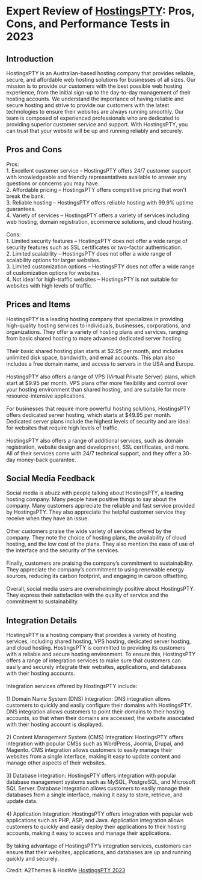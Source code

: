 <h1>Expert Review of <a href="https://a2themes.com/hostingspty-reviews">HostingsPTY</a>: Pros, Cons, and Performance Tests in 2023</h1>
<h2>Introduction</h2>
HostingsPTY is an Australian-based hosting company that provides reliable, secure, and affordable web hosting solutions for businesses of all sizes. Our mission is to provide our customers with the best possible web hosting experience, from the initial sign-up to the day-to-day management of their hosting accounts. We understand the importance of having reliable and secure hosting and strive to provide our customers with the latest technologies to ensure their websites are always running smoothly. Our team is composed of experienced professionals who are dedicated to providing superior customer service and support. With HostingsPTY, you can trust that your website will be up and running reliably and securely.
<h2>Pros and Cons</h2>
Pros: <br>1. Excellent customer service – HostingsPTY offers 24/7 customer support with knowledgeable and friendly representatives available to answer any questions or concerns you may have.<br>2. Affordable pricing – HostingsPTY offers competitive pricing that won't break the bank.<br>3. Reliable hosting – HostingsPTY offers reliable hosting with 99.9% uptime guarantees.<br>4. Variety of services – HostingsPTY offers a variety of services including web hosting, domain registration, ecommerce solutions, and cloud hosting.<br><br>Cons: <br>1. Limited security features – HostingsPTY does not offer a wide range of security features such as SSL certificates or two-factor authentication.<br>2. Limited scalability – HostingsPTY does not offer a wide range of scalability options for larger websites.<br>3. Limited customization options – HostingsPTY does not offer a wide range of customization options for websites.<br>4. Not ideal for high-traffic websites – HostingsPTY is not suitable for websites with high levels of traffic.
<h2>Prices and Items</h2>
HostingsPTY is a leading hosting company that specializes in providing high-quality hosting services to individuals, businesses, corporations, and organizations. They offer a variety of hosting plans and services, ranging from basic shared hosting to more advanced dedicated server hosting.<br><br>Their basic shared hosting plan starts at $2.95 per month, and includes unlimited disk space, bandwidth, and email accounts. This plan also includes a free domain name, and access to servers in the USA and Europe.<br><br>HostingsPTY also offers a range of VPS (Virtual Private Server) plans, which start at $9.95 per month. VPS plans offer more flexibility and control over your hosting environment than shared hosting, and are suitable for more resource-intensive applications.<br><br>For businesses that require more powerful hosting solutions, HostingsPTY offers dedicated server hosting, which starts at $49.95 per month. Dedicated server plans include the highest levels of security and are ideal for websites that require high levels of traffic.<br><br>HostingsPTY also offers a range of additional services, such as domain registration, website design and development, SSL certificates, and more. All of their services come with 24/7 technical support, and they offer a 30-day money-back guarantee.
<h2>Social Media Feedback</h2>
Social media is abuzz with people talking about HostingsPTY, a leading hosting company. Many people have positive things to say about the company. Many customers appreciate the reliable and fast service provided by HostingsPTY. They also appreciate the helpful customer service they receive when they have an issue.<br><br>Other customers praise the wide variety of services offered by the company. They note the choice of hosting plans, the availability of cloud hosting, and the low cost of the plans. They also mention the ease of use of the interface and the security of the services.<br><br>Finally, customers are praising the company’s commitment to sustainability. They appreciate the company’s commitment to using renewable energy sources, reducing its carbon footprint, and engaging in carbon offsetting.<br><br>Overall, social media users are overwhelmingly positive about HostingsPTY. They express their satisfaction with the quality of service and the commitment to sustainability.
<h2>Integration Details</h2>
HostingsPTY is a hosting company that provides a variety of hosting services, including shared hosting, VPS hosting, dedicated server hosting, and cloud hosting. HostingsPTY is committed to providing its customers with a reliable and secure hosting environment. To ensure this, HostingsPTY offers a range of integration services to make sure that customers can easily and securely integrate their websites, applications, and databases with their hosting accounts.<br><br>Integration services offered by HostingsPTY include:<br><br>1) Domain Name System (DNS) Integration: DNS integration allows customers to quickly and easily configure their domains with HostingsPTY. DNS integration allows customers to point their domains to their hosting accounts, so that when their domains are accessed, the website associated with their hosting account is displayed.<br><br>2) Content Management System (CMS) Integration: HostingsPTY offers integration with popular CMSs such as WordPress, Joomla, Drupal, and Magento. CMS integration allows customers to easily manage their websites from a single interface, making it easy to update content and manage other aspects of their websites.<br><br>3) Database Integration: HostingsPTY offers integration with popular database management systems such as MySQL, PostgreSQL, and Microsoft SQL Server. Database integration allows customers to easily manage their databases from a single interface, making it easy to store, retrieve, and update data.<br><br>4) Application Integration: HostingsPTY offers integration with popular web applications such as PHP, ASP, and Java. Application integration allows customers to quickly and easily deploy their applications to their hosting accounts, making it easy to access and manage their applications.<br><br>By taking advantage of HostingsPTY’s integration services, customers can ensure that their websites, applications, and databases are up and running quickly and securely.
<p>Credit: A2Themes & HostMe <a href="https://a2themes.com/hostingspty-reviews">HostingsPTY 2023</a></p>